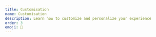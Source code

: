 ```yaml
---
title: Customisation
name: Customisation
description: Learn how to customize and personalize your experience
order: 3
emoji: 🎨
---
```

